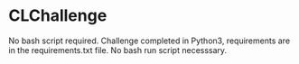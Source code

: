 # CLChallenge

No bash script required. Challenge completed in Python3, requirements are in the requirements.txt file. No bash run script necesssary.
